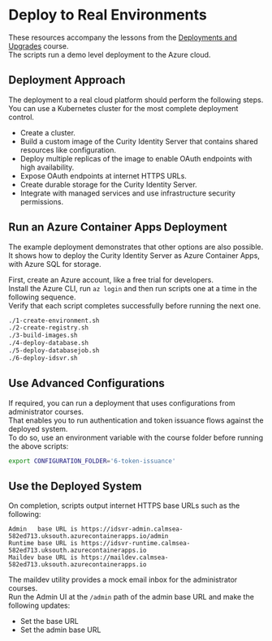 # Deploy to Real Environments

These resources accompany the lessons from the [Deployments and Upgrades](https://curity.io/training/deployments-and-upgrades) course.\
The scripts run a demo level deployment to the Azure cloud.

## Deployment Approach

The deployment to a real cloud platform should perform the following steps.\
You can use a Kubernetes cluster for the most complete deployment control.

- Create a cluster.
- Build a custom image of the Curity Identity Server that contains shared resources like configuration.
- Deploy multiple replicas of the image to enable OAuth endpoints with high availability.
- Expose OAuth endpoints at internet HTTPS URLs.
- Create durable storage for the Curity Identity Server.
- Integrate with managed services and use infrastructure security permissions.

## Run an Azure Container Apps Deployment

The example deployment demonstrates that other options are also possible.\
It shows how to deploy the Curity Identity Server as Azure Container Apps, with Azure SQL for storage.

First, create an Azure account, like a free trial for developers.\
Install the Azure CLI, run `az login` and then run scripts one at a time in the following sequence.\
Verify that each script completes successfully before running the next one.

```bash
./1-create-environment.sh
./2-create-registry.sh
./3-build-images.sh
./4-deploy-database.sh
./5-deploy-databasejob.sh
./6-deploy-idsvr.sh
```

## Use Advanced Configurations

If required, you can run a deployment that uses configurations from administrator courses.\
That enables you to run authentication and token issuance flows against the deployed system.\
To do so, use an environment variable with the course folder before running the above scripts:

```bash
export CONFIGURATION_FOLDER='6-token-issuance'
```

## Use the Deployed System

On completion, scripts output internet HTTPS base URLs such as the following:

```text
Admin   base URL is https://idsvr-admin.calmsea-582ed713.uksouth.azurecontainerapps.io/admin
Runtime base URL is https://idsvr-runtime.calmsea-582ed713.uksouth.azurecontainerapps.io
Maildev base URL is https://maildev.calmsea-582ed713.uksouth.azurecontainerapps.io
```

The maildev utility provides a mock email inbox for the administrator courses.\
Run the Admin UI at the `/admin` path of the admin base URL and make the following updates:

- Set the base URL
- Set the admin base URL